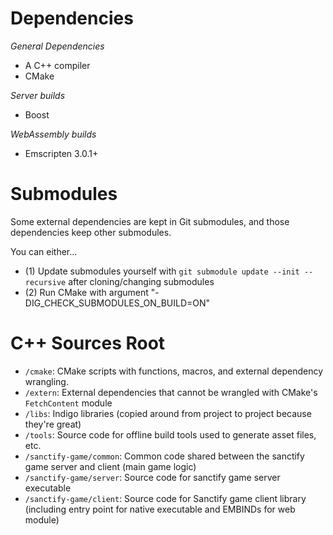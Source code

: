 # Dependencies

_General Dependencies_
* A C++ compiler
* CMake

_Server builds_
* Boost

_WebAssembly builds_
* Emscripten 3.0.1+

# Submodules

Some external dependencies are kept in Git submodules, and those dependencies keep other submodules.

You can either...
- (1) Update submodules yourself with `git submodule update --init --recursive` after cloning/changing submodules
- (2) Run CMake with argument "-DIG_CHECK_SUBMODULES_ON_BUILD=ON"

# C++ Sources Root

- `/cmake`: CMake scripts with functions, macros, and external dependency wrangling.
- `/extern`: External dependencies that cannot be wrangled with CMake's `FetchContent` module
- `/libs`: Indigo libraries (copied around from project to project because they're great)
- `/tools`: Source code for offline build tools used to generate asset files, etc.
- `/sanctify-game/common`: Common code shared between the sanctify game server and client (main game logic)
- `/sanctify-game/server`: Source code for sanctify game server executable
- `/sanctify-game/client`: Source code for Sanctify game client library (including entry point for native executable and EMBINDs for web module)
